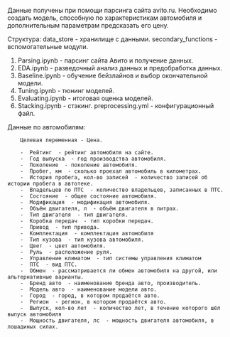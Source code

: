 Данные получены при помощи парсинга сайта avito.ru. Необходимо создать модель, способную по характеристикам автомобиля и дополнительным параметрам предсказать его цену. 

Структура: 
data_store - хранилище с данными.
secondary_functions - вспомогательные модули.
1. Parsing.ipynb - парсинг сайта Авито и получение данных.
2. EDA.ipynb - разведочный анализ данных и предобработка данных.
3. Baseline.ipynb - обучение бейзлайнов и выбор окончательной модели.
4. Tuning.ipynb - тюнинг моделей.
5. Evaluating.ipynb - итоговая оценка моделей.
6. Stacking.ipynb - стэкинг.
preprocessing.yml - конфигурационный файл.

Данные по автомобилям:

        Целевая переменная - Цена.
        
        -  Рейтинг  - рейтинг автомобиля на сайте.
        -  Год выпуска  - год производства автомобиля.
        -  Поколение  - поколение автомобиля.
        -  Пробег, км  - сколько проехал автомобиль в километрах.
        -  История пробега, кол-во записей  - количество записей об истории пробега в автотеке. 
        -  Владельцев по ПТС  - количество владельцев, записанных в ПТС.
        -  Состояние  - общее состояние автомобиля.
        -  Модификация  - модификация автомобиля.
        -  Объём двигателя, л  - объём двигателя в литрах.
        -  Тип двигателя  - тип двигателя.
        -  Коробка передач  - тип коробки передач.
        -  Привод  - тип привода.
        -  Комплектация  - комплектация автомобиля
        -  Тип кузова  - тип кузова автомобиля.
        -  Цвет  - цвет автомобиля.
        -  Руль  - расположение руля.
        -  Управление климатом  - тип системы управления климатом
        -  ПТС  - вид ПТС.
        -  Обмен  - рассматривается ли обмен автомобиля на другой, или альтернативные варианты.
        -  Бренд авто  - наименование бренда авто, производитель.
        -  Модель авто  - наименование модели авто.
        -  Город  - город, в котором продаётся авто.
        -  Регион  - регион, в котором продаётся авто.
        -  Выпуск, кол-во лет  - количество лет, в течение которого шёл выпуск автомобиля
        -  Мощность двигателя, лс  - мощность двигателя автомобиля, в лошадиных силах.
